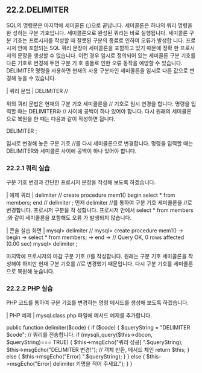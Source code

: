 
## 22.2.DELIMITER 
SQL의 명령문은 마지막에 세미콜론 (;)으로 끝납니다. 세미콜론은 하나의 쿼리 명령을 완 성하는 구분 기호입니다. 세미콜론으로 완성된 쿼리는 바로 실행됩니다. 
세미콜론 구분 기호는 프로시저를 작성할 때 잘못된 구분의 종료로 인하여 오류가 발생합 니다. 프로시저 안에 포함되는 SQL 쿼리 문장이 세미콜론을 포함하고 있기 때문에 정확 한 프로시저의 문장을 생성할 수 없습니다. 
이런 경우 임시로 정의되어 있는 세미콜론 구분 기호를 다른 기호로 변경해 두면 구분 기 호 충돌로 인한 오류 동작을 예방할 수 있습니다. 
DELIMITER 명령을 사용하면 현재의 사용 구분자인 세미콜론을 임시로 다른 값으로 변 경해 놓을 수 있습니다. 

| 쿼리 문법 | 
DELIMITER // 

위의 쿼리 문법은 현재의 구분 기호 세미콜론을 // 기호로 임시 변경을 합니다. 명령을 입 력할 때는 DELIMITER와 // 사이에 공백이 하나 있어야 합니다. 
다시 원래의 세미콜론으로 복원을 한 때는 다음과 같이 작성하면 됩니다. 

DELIMITER ; 

임시로 변경해 놓은 구분 기호 //를 다시 세미콜론으로 변경합니다. 명령을 입력할 때는 DELIMITER와 세미콜론 사이에 공백이 하나 있어야 합니다. 

### 22.2.1 쿼리 실습 
구분 기호 변경과 간단한 프로시저 문장을 작성해 보도록 하겠습니다. 

| 예제 쿼리 | 
delimiter // create procedure mem1() begin select * from members; end 
// delimiter ; 
먼저 delimiter //를 통하여 구분 기호 세미콜론을 //로 변경합니다. 프로시저 구분을 작 성합니다. 프로시저 안에서 select * from members ;와 같이 세미콜론을 포함해도 오류 가 발생되지 않습니다. 

| 콘솔 실습 화면 | 
mysql> delimiter // 
mysql> create procedure mem1() -> begin -> select * from members; -> end -> // 
Query OK, 0 rows affected (0.00 sec) mysql> delimiter ; 

마지막에 프로시저의 마감 구분 기호 //를 작성합니다. 원래는 구분 기호 세미콜론을 작 
성해야 하지만 현재 구분 기호를 //로 변경했기 때문입니다. 다시 구분 기호를 세미콜론 
으로 복원해 놓습니다. 

### 22.2.2 PHP 실습 
PHP 코드를 통하여 구분 기호를 변경하는 명령 메서드를 생성해 보도록 하겠습니다. 

| PHP 예제 | 
mysql.class.php 파일에 메서드 예제를 추가합니다. 

public function delimiter($code) { 
if ($code) { $queryString = "DELIMITER $code"; // 쿼리를 전송합니다. if (mysqli_query($this->dbcon, $queryString)=== TRUE) { 
$this->msgEcho("쿼리 성공] ".$queryString); $this->msgEcho("DELIMITER 변경!"); 
// 객체 반환, 메서드 체인 return $this; 
} else { 
$this->msgEcho("Error] ".$queryString); } 
} else { $this->msgEcho("Error] delimiter 키명을 적어 주세요."); } 
} 
